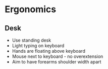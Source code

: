 # Ergonomics

## Desk
- Use standing desk
- Light typing on keyboard
- Hands are floating above keyboard
- Mouse next to keyboard - no overextension
- Aim to have forearms shoulder width apart 
